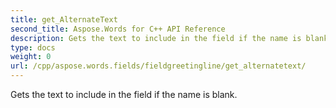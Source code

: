 ```yaml
---
title: get_AlternateText
second_title: Aspose.Words for C++ API Reference
description: Gets the text to include in the field if the name is blank. 
type: docs
weight: 0
url: /cpp/aspose.words.fields/fieldgreetingline/get_alternatetext/
---
```


Gets the text to include in the field if the name is blank. 

